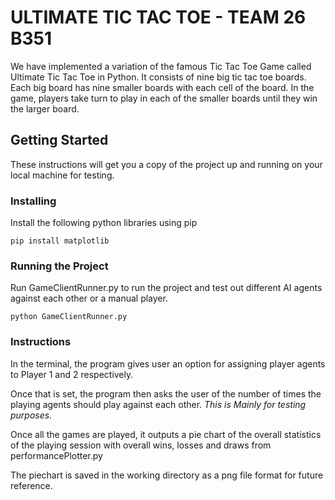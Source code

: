 # ULTIMATE TIC TAC TOE - TEAM 26 B351

We have implemented a variation of the famous Tic Tac Toe Game called Ultimate Tic Tac Toe in Python. It consists of nine big tic tac toe boards. Each big board has nine smaller boards with each cell of the board. In the game, players take turn to play in each of the smaller boards until they win the larger board. 


## Getting Started

These instructions will get you a copy of the project up and running on your local machine for testing.


### Installing

Install the following python libraries using pip

```
pip install matplotlib
```


### Running the Project

Run GameClientRunner.py to run the project and test out different AI agents against each other or a manual player.

```
python GameClientRunner.py
```


### Instructions

In the terminal, the program gives user an option for assigning player agents to Player 1 and 2 respectively. 

Once that is set, the program then asks the user of the number of times the playing agents should play against each other. *This is Mainly for testing purposes.*

Once all the games are played, it outputs a pie chart of the overall statistics of the playing session with overall wins, losses and draws from performancePlotter.py

The piechart is saved in the working directory as a png file format for future reference.